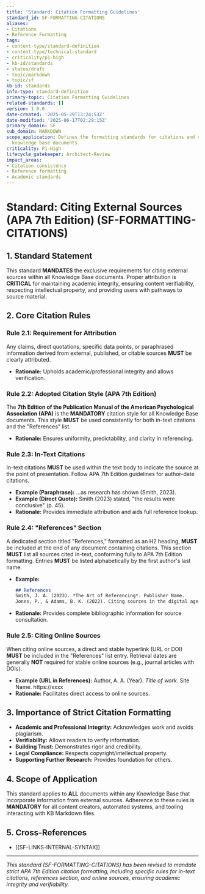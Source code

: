 ```yaml
---
title: 'Standard: Citation Formatting Guidelines'
standard_id: SF-FORMATTING-CITATIONS
aliases:
- Citations
- Reference Formatting
tags:
- content-type/standard-definition
- content-type/technical-standard
- criticality/p1-high
- kb-id/standards
- status/draft
- topic/markdown
- topic/sf
kb-id: standards
info-type: standard-definition
primary-topic: Citation Formatting Guidelines
related-standards: []
version: 1.0.0
date-created: '2025-05-29T13:24:53Z'
date-modified: '2025-06-17T02:29:15Z'
primary_domain: SF
sub_domain: MARKDOWN
scope_application: Defines the formatting standards for citations and references in
  knowledge base documents.
criticality: P1-High
lifecycle_gatekeeper: Architect-Review
impact_areas:
- Citation consistency
- Reference formatting
- Academic standards
---
```

# Standard: Citing External Sources (APA 7th Edition) (SF-FORMATTING-CITATIONS)

## 1. Standard Statement

This standard **MANDATES** the exclusive requirements for citing external sources within all Knowledge Base documents. Proper attribution is **CRITICAL** for maintaining academic integrity, ensuring content verifiability, respecting intellectual property, and providing users with pathways to source material.

## 2. Core Citation Rules

### Rule 2.1: Requirement for Attribution
Any claims, direct quotations, specific data points, or paraphrased information derived from external, published, or citable sources **MUST** be clearly attributed.
*   **Rationale:** Upholds academic/professional integrity and allows verification.

### Rule 2.2: Adopted Citation Style (APA 7th Edition)
The **7th Edition of the Publication Manual of the American Psychological Association (APA)** is the **MANDATORY** citation style for all Knowledge Base documents. This style **MUST** be used consistently for both in-text citations and the "References" list.
*   **Rationale:** Ensures uniformity, predictability, and clarity in referencing.

### Rule 2.3: In-Text Citations
In-text citations **MUST** be used within the text body to indicate the source at the point of presentation. Follow APA 7th Edition guidelines for author-date citations.
*   **Example (Paraphrase):** ...as research has shown (Smith, 2023).
*   **Example (Direct Quote):** Smith (2023) stated, "the results were conclusive" (p. 45).
*   **Rationale:** Provides immediate attribution and aids full reference lookup.

### Rule 2.4: "References" Section
A dedicated section titled "References," formatted as an H2 heading, **MUST** be included at the end of any document containing citations. This section **MUST** list all sources cited in-text, conforming fully to APA 7th Edition formatting. Entries **MUST** be listed alphabetically by the first author's last name.
*   **Example:**
    ```markdown
    ## References
    Smith, J. A. (2023). *The Art of Referencing*. Publisher Name.
    Jones, P., & Adams, B. K. (2022). Citing sources in the digital age. *Journal of Scholarly Communication*, *15*(2), 112-130. https://doi.org/xxxx/xxxx
    ```
*   **Rationale:** Provides complete bibliographic information for source consultation.

### Rule 2.5: Citing Online Sources
When citing online sources, a direct and stable hyperlink (URL or DOI) **MUST** be included in the "References" list entry. Retrieval dates are generally **NOT** required for stable online sources (e.g., journal articles with DOIs).
*   **Example (URL in References):** Author, A. A. (Year). *Title of work*. Site Name. https://xxxx
*   **Rationale:** Facilitates direct access to online sources.

## 3. Importance of Strict Citation Formatting

*   **Academic and Professional Integrity:** Acknowledges work and avoids plagiarism.
*   **Verifiability:** Allows readers to verify information.
*   **Building Trust:** Demonstrates rigor and credibility.
*   **Legal Compliance:** Respects copyright/intellectual property.
*   **Supporting Further Research:** Provides foundation for others.

## 4. Scope of Application

This standard applies to **ALL** documents within any Knowledge Base that incorporate information from external sources. Adherence to these rules is **MANDATORY** for all content creators, automated systems, and tooling interacting with KB Markdown files.

## 5. Cross-References
*   [[SF-LINKS-INTERNAL-SYNTAX]]

---
*This standard (SF-FORMATTING-CITATIONS) has been revised to mandate strict APA 7th Edition citation formatting, including specific rules for in-text citations, references section, and online sources, ensuring academic integrity and verifiability.*
